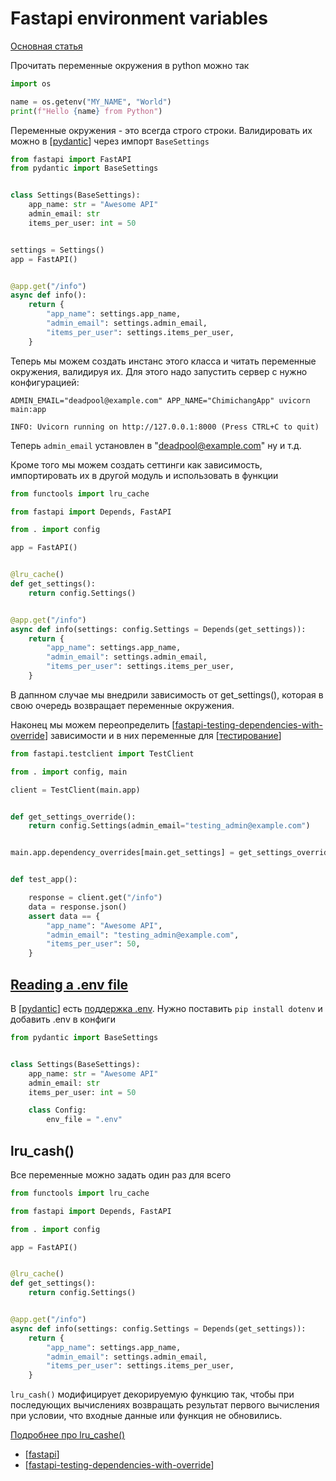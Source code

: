 # Fastapi environment variables

[Основная статья](https://fastapi.tiangolo.com/pt/advanced/settings/)

Прочитать переменные окружения в python можно так

```python
import os

name = os.getenv("MY_NAME", "World")
print(f"Hello {name} from Python")
```

Переменные окружения - это всегда строго строки. Валидировать их можно в [[pydantic]] через импорт `BaseSettings`

```python
from fastapi import FastAPI
from pydantic import BaseSettings


class Settings(BaseSettings):
    app_name: str = "Awesome API"
    admin_email: str
    items_per_user: int = 50


settings = Settings()
app = FastAPI()


@app.get("/info")
async def info():
    return {
        "app_name": settings.app_name,
        "admin_email": settings.admin_email,
        "items_per_user": settings.items_per_user,
    }
```

Теперь мы можем создать инстанс этого класса и читать переменные окружения, валидируя их. Для этого надо запустить сервер с нужно конфигурацией:

```shell
ADMIN_EMAIL="deadpool@example.com" APP_NAME="ChimichangApp" uvicorn main:app

INFO: Uvicorn running on http://127.0.0.1:8000 (Press CTRL+C to quit)
```

Теперь `admin_email` установлен в "deadpool@example.com" ну и т.д.

Кроме того мы можем создать сеттинги как зависимость, импортировать их в другой модуль и использовать в функции

```python
from functools import lru_cache

from fastapi import Depends, FastAPI

from . import config

app = FastAPI()


@lru_cache()
def get_settings():
    return config.Settings()


@app.get("/info")
async def info(settings: config.Settings = Depends(get_settings)):
    return {
        "app_name": settings.app_name,
        "admin_email": settings.admin_email,
        "items_per_user": settings.items_per_user,
    }
```

В дапнном случае мы внедрили зависимость от get_settings(), которая в свою очередь возвращает переменные окружения.

Наконец мы можем переопределить [[fastapi-testing-dependencies-with-override]] зависимости и в них переменные для [[тестирование]]

```python
from fastapi.testclient import TestClient

from . import config, main

client = TestClient(main.app)


def get_settings_override():
    return config.Settings(admin_email="testing_admin@example.com")


main.app.dependency_overrides[main.get_settings] = get_settings_override


def test_app():

    response = client.get("/info")
    data = response.json()
    assert data == {
        "app_name": "Awesome API",
        "admin_email": "testing_admin@example.com",
        "items_per_user": 50,
    }
```

## [Reading a .env file](https://fastapi.tiangolo.com/pt/advanced/settings/#reading-a-env-file)

В [[pydantic]] есть [поддержка .env](https://pydantic-docs.helpmanual.io/usage/settings/#dotenv-env-support). Нужно поставить `pip install dotenv` и добавить .env в конфиги

```python
from pydantic import BaseSettings


class Settings(BaseSettings):
    app_name: str = "Awesome API"
    admin_email: str
    items_per_user: int = 50

    class Config:
        env_file = ".env"
```

## lru_cash()

Все переменные можно задать один раз для всего

```python
from functools import lru_cache

from fastapi import Depends, FastAPI

from . import config

app = FastAPI()


@lru_cache()
def get_settings():
    return config.Settings()


@app.get("/info")
async def info(settings: config.Settings = Depends(get_settings)):
    return {
        "app_name": settings.app_name,
        "admin_email": settings.admin_email,
        "items_per_user": settings.items_per_user,
    }
```

`lru_cash()` модифицирует декорируемую функцию так, чтобы при последующих вычислениях возвращать результат первого вычисления при условии, что входные данные или функция не обновились.

[Подробнее про lru_cashe()](https://docs.python.org/3/library/functools.html#functools.lru_cache)

- [[fastapi]]
- [[fastapi-testing-dependencies-with-override]]

[//begin]: # "Autogenerated link references for markdown compatibility"
[pydantic]: pydantic "Pydantic"
[fastapi-testing-dependencies-with-override]: fastapi-testing-dependencies-with-override "Fastapi testing dependencies with owerride"
[тестирование]: ../lists/тестирование "Основные принципы тестровния"
[pydantic]: pydantic "Pydantic"
[fastapi]: ../lists/fastapi "Fastapi"
[fastapi-testing-dependencies-with-override]: fastapi-testing-dependencies-with-override "Fastapi testing dependencies with owerride"
[//end]: # "Autogenerated link references"